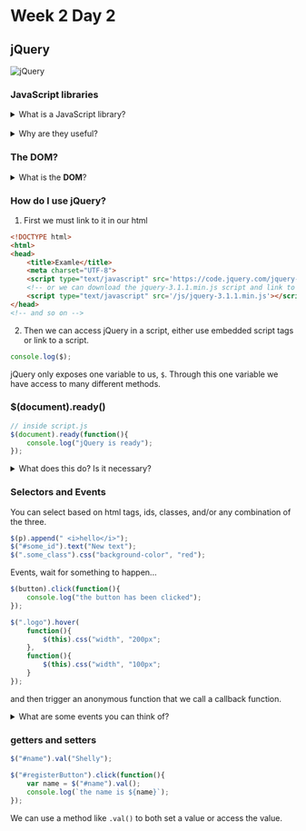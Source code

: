 # Week 2 Day 2
## jQuery
![jQuery](https://upload.wikimedia.org/wikipedia/en/thumb/9/9e/JQuery_logo.svg/1280px-JQuery_logo.svg.png "jQuery")

### JavaScript libraries
<details> 
	<summary>What is a JavaScript library?</summary>
	    
    	<code>A JavaScript library is a library of pre-written JavaScript which allows for easier development of JavaScript-based applications, especially for AJAX and other web-centric technologies.</code> -wikipedia<br>
    
    	Basically a bunch of handy JavaScript methods that someone wrote for us.
    	Really it's analogous to a real library.
    
    	<code>library: collection of books :: JavaScript Library : collection of JavaScript</code>
	
</details><br>

<details>
	<summary>Why are they useful?</summary>
	<ul>
		<li>Prevents us writing a lot of repetitious code. <strong>DRY</strong></li>
		<li>Avoid reinventing the wheel</li>
		<li>The code is already optimized</li>
		<li>Works well on many different browsers: Chrome, Firefox, Safari, etc.</li>
		<li></li>
	</ul>
</details>

### The DOM?

<details>
	<summary>What is the <strong>DOM</strong>?</summary>
	The <strong>D</strong>ocument <strong>O</strong>bject <strong>M</strong>odel
	The programming interface for HTML or XML that represents the page so other programs can change the document's content, style, and structure.
	It is a tree of elements all branching off of its root <code>html</code> element.
</details>

### How do I use jQuery?

1. First we must link to it in our html

```html
<!DOCTYPE html>
<html>
<head>
    <title>Examle</title>
    <meta charset="UTF-8">
    <script type="text/javascript" src='https://code.jquery.com/jquery-3.1.1.min.js'></script>
    <!-- or we can download the jquery-3.1.1.min.js script and link to it in our project's /js folder -->
    <script type="text/javascript" src='/js/jquery-3.1.1.min.js'></script>
</head>
<!-- and so on -->
```

2. Then we can access jQuery in a script, either use embedded script tags or link to a script.

```javascript
console.log($);
```
jQuery only exposes one variable to us, ```$```. Through this one variable we have access to many different methods.

### $(document).ready()

```javascript
// inside script.js
$(document).ready(function(){
    console.log("jQuery is ready");
});
```
<details>
	<summary>What does this do? Is it necessary?</summary>
	We use jQuery to wait for the html element ```document``` to indicate it is ready (has loaded all of the html).
	When it indicates it is ready it runs an anonymous function that console logs "jQuery is ready".<br>
	It isn't entirely necessary, but it is a good habit to know all the html has loaded before you attempt to use jQuery to manipulate the DOM.
</details>

### Selectors and Events
You can select based on html tags, ids, classes, and/or any combination of the three.
```javascript
$(p).append(" <i>hello</i>");
$("#some_id").text("New text");
$(".some_class").css("background-color", "red");
```
Events, wait for something to happen...
```javascript
$(button).click(function(){
    console.log("the button has been clicked");
});

$(".logo").hover(
    function(){
        $(this).css("width", "200px";
    },
    function(){
        $(this).css("width", "100px";
    }
});
```
and then trigger an anonymous function that we call a callback function.

<details>
	<summary>What are some events you can think of?</summary>
	<ul>
		<li>.click()</li>
		<li>.submit()</li>
		<li>.hover()</li>
		<li>.focus()</li>
		<li>.change()</li>
		<li>and more...</li>
	</ul>
</details>

### getters and setters

```javascript
$("#name").val("Shelly");

$("#registerButton").click(function(){
    var name = $("#name").val();
    console.log(`the name is ${name}`);
});
```
We can use a method like ```.val()``` to both set a value or access the value.

